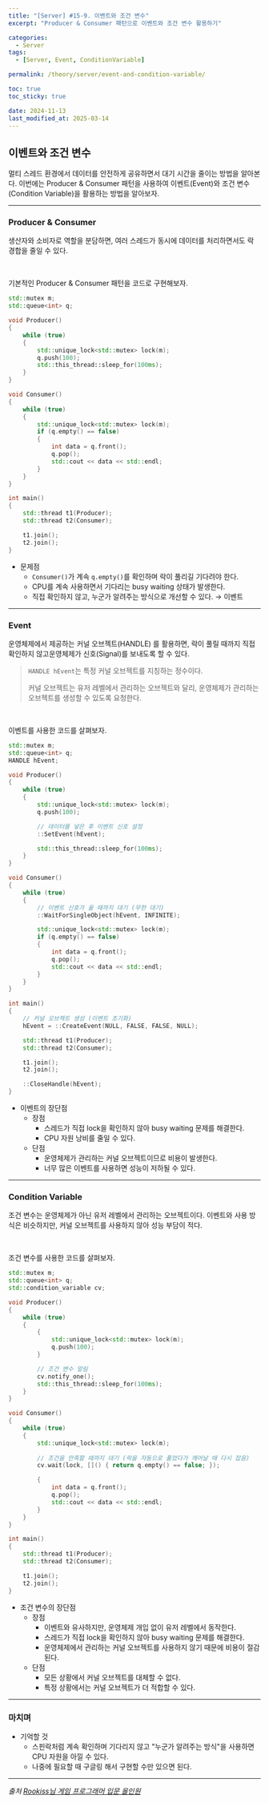 ```yaml
---
title: "[Server] #15-9. 이벤트와 조건 변수"
excerpt: "Producer & Consumer 패턴으로 이벤트와 조건 변수 활용하기"

categories:
  - Server
tags:
  - [Server, Event, ConditionVariable]

permalink: /theory/server/event-and-condition-variable/

toc: true
toc_sticky: true

date: 2024-11-13
last_modified_at: 2025-03-14
---
```


## 이벤트와 조건 변수

멀티 스레드 환경에서 데이터를 안전하게 공유하면서 대기 시간을 줄이는 방법을 알아본다. 이번에는 Producer & Consumer 패턴을 사용하여 이벤트(Event)와 조건 변수(Condition Variable)을 활용하는 방법을 알아보자.

---

### Producer & Consumer

생산자와 소비자로 역할을 분담하면, 여러 스레드가 동시에 데이터를 처리하면서도 락 경합을 줄일 수 있다.

&nbsp;

기본적인 Producer & Consumer 패턴을 코드로 구현해보자.

```cpp
std::mutex m;
std::queue<int> q;

void Producer()
{
	while (true)
	{
		std::unique_lock<std::mutex> lock(m);
		q.push(100);
		std::this_thread::sleep_for(100ms);
	}
}

void Consumer()
{
	while (true)
	{
		std::unique_lock<std::mutex> lock(m);
		if (q.empty() == false)
		{
			int data = q.front();
			q.pop();
			std::cout << data << std::endl;
		}
	}
}

int main()
{
	std::thread t1(Producer);
	std::thread t2(Consumer);

	t1.join();
	t2.join();
}
```

- 문제점
  - `Consumer()`가 계속 `q.empty()`를 확인하며 락이 풀리길 기다려야 한다.
  - CPU를 계속 사용하면서 기다리는 busy waiting 상태가 발생한다.
  - 직접 확인하지 않고, 누군가 알려주는 방식으로 개선할 수 있다. → 이벤트

---

### Event

운영체제에서 제공하는 커널 오브젝트(HANDLE) 를 활용하면, 락이 풀릴 때까지 직접 확인하지 않고운영체제가 신호(Signal)를 보내도록 할 수 있다.

> `HANDLE hEvent`는 특정 커널 오브젝트를 지칭하는 정수이다.
>
> 커널 오브젝트는 유저 레벨에서 관리하는 오브젝트와 달리, 운영체제가 관리하는 오브젝트를 생성할 수 있도록 요청한다.

&nbsp; 

이벤트를 사용한 코드를 살펴보자.

```cpp
std::mutex m;
std::queue<int> q;
HANDLE hEvent;

void Producer()
{
	while (true)
	{
		std::unique_lock<std::mutex> lock(m);
		q.push(100);

		// 데이터를 넣은 후 이벤트 신호 설정
		::SetEvent(hEvent);

		std::this_thread::sleep_for(100ms);
	}
}

void Consumer()
{
	while (true)
	{
		// 이벤트 신호가 올 때까지 대기 (무한 대기)
		::WaitForSingleObject(hEvent, INFINITE);

		std::unique_lock<std::mutex> lock(m);
		if (q.empty() == false)
		{
			int data = q.front();
			q.pop();
			std::cout << data << std::endl;
		}
	}
}

int main()
{
	// 커널 오브젝트 생성 (이벤트 초기화)
	hEvent = ::CreateEvent(NULL, FALSE, FALSE, NULL);

	std::thread t1(Producer);
	std::thread t2(Consumer);

	t1.join();
	t2.join();

	::CloseHandle(hEvent);
}
```

- 이벤트의 장단점
  - 장점
    - 스레드가 직접 lock을 확인하지 않아 busy waiting 문제를 해결한다.
    - CPU 자원 낭비를 줄일 수 있다.
  - 단점
    - 운영체제가 관리하는 커널 오브젝트이므로 비용이 발생한다.
    - 너무 많은 이벤트를 사용하면 성능이 저하될 수 있다.

---

### Condition Variable

조건 변수는 운영체제가 아닌 유저 레벨에서 관리하는 오브젝트이다. 이벤트와 사용 방식은 비슷하지만, 커널 오브젝트를 사용하지 않아 성능 부담이 적다.

&nbsp;

조건 변수를 사용한 코드를 살펴보자. 

```cpp
std::mutex m;
std::queue<int> q;
std::condition_variable cv;

void Producer()
{
	while (true)
	{
		{
			std::unique_lock<std::mutex> lock(m);
			q.push(100);
		}

		// 조건 변수 알림
		cv.notify_one();
		std::this_thread::sleep_for(100ms);
	}
}

void Consumer()
{
	while (true)
	{
		std::unique_lock<std::mutex> lock(m);
		
		// 조건을 만족할 때까지 대기 (락을 자동으로 풀었다가 깨어날 때 다시 잡음)
		cv.wait(lock, []() { return q.empty() == false; });

		{
			int data = q.front();
			q.pop();
			std::cout << data << std::endl;
		}
	}
}

int main()
{
	std::thread t1(Producer);
	std::thread t2(Consumer);

	t1.join();
	t2.join();
}
```

- 조건 변수의 장단점
  - 장점
    - 이벤트와 유사하지만, 운영체제 개입 없이 유저 레벨에서 동작한다.
    - 스레드가 직접 lock을 확인하지 않아 busy waiting 문제를 해결한다.
    - 운영체제에서 관리하는 커널 오브젝트를 사용하지 않기 때문에 비용이 절감된다.
  - 단점
    - 모든 상황에서 커널 오브젝트를 대체할 수 없다.
    - 특정 상황에서는 커널 오브젝트가 더 적합할 수 있다.

---

### 마치며

- 기억할 것 
  - 스핀락처럼 계속 확인하며 기다리지 않고 "누군가 알려주는 방식"을 사용하면 CPU 자원을 아낄 수 있다.
  - 나중에 필요할 때 구글링 해서 구현할 수만 있으면 된다.

--- 

*출처*
*[Rookiss님 게임 프로그래머 입문 올인원](https://www.inflearn.com/course/%EA%B2%8C%EC%9E%84-%ED%94%84%EB%A1%9C%EA%B7%B8%EB%9E%98%EB%A8%B8-%EC%9E%85%EB%AC%B8-%EC%98%AC%EC%9D%B8%EC%9B%90-rookiss/dashboard)*